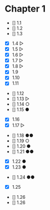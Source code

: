 # Chapter 1

- [] 1.1
- [] 1.2
- [] 1.3
- [x] 1.4 ▷
- [x] 1.5 ▷
- [x] 1.6 ▷
- [x] 1.7 ▷
- [x] 1.8 ▷
- [x] 1.9
- [x] 1.10
- [x] 1.11
- [] 1.12
- [] 1.13 ▷
- [] 1.14 ○
- [] 1.15 ●
- [x] 1.16
- [x] 1.17 ▷
- [] 1.18 ●●
- [] 1.19 ○
- [] 1.20 ●
- [] 1.21 ●●
- [x] 1.22 ●
- [x] 1.23 ●
- [] 1.24 ●●
- [x] 1.25
- [] 1.26
- [] 1.26
